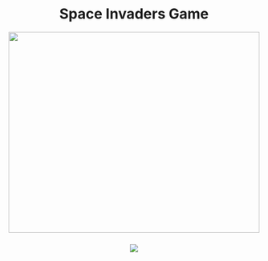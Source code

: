 <h1 align="center">Space Invaders Game</h1>

<div align="center">
  <img align="center" width="500px" height="400px" src="https://user-images.githubusercontent.com/31144383/191666032-c5157dae-8584-4d85-83db-ce512ef87531.png"/>
</div>

###

<p align="center">
  <img src="https://img.shields.io/badge/STATUS-EM%20DESENVOLVIMENTO-green?style=for-the-badge"/>
</p>
